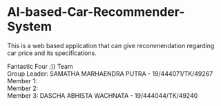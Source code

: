 # AI-based-Car-Recommender-System
This is a web based application that can give recommendation regarding car price and its specifications.<br/>

Fantastic Four :)) Team <br/>
Group Leader: SAMATHA MARHAENDRA PUTRA - 19/444071/TK/49267<br/>
Member 1: <br/>
Member 2: <br/>
Member 3: DASCHA ABHISTA WACHNATA - 19/444044/TK/49240<br/>

